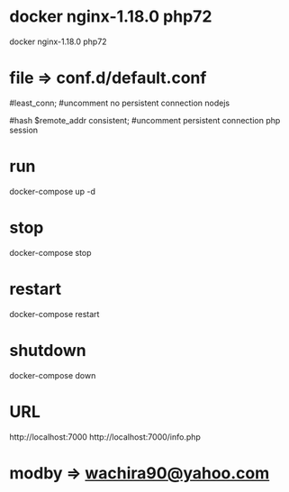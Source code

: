 # docker nginx-1.18.0 php72
docker nginx-1.18.0 php72

# file => conf.d/default.conf

#least_conn;     #uncomment no persistent connection nodejs

#hash $remote_addr consistent; #uncomment persistent connection php session

# run 
docker-compose up -d

# stop 
docker-compose stop 

# restart
docker-compose restart

# shutdown
docker-compose down

# URL
http://localhost:7000
http://localhost:7000/info.php

# modby => wachira90@yahoo.com
